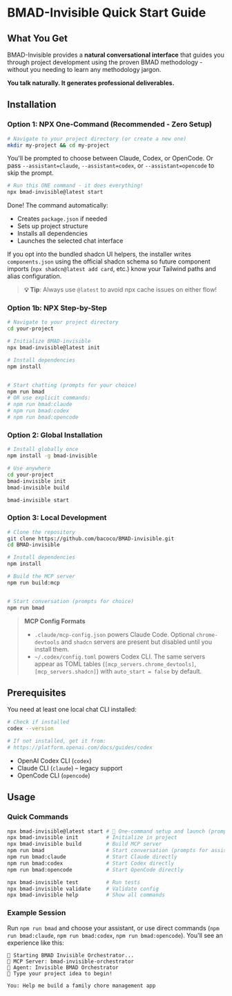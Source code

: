 # BMAD-Invisible Quick Start Guide

## What You Get

BMAD-Invisible provides a **natural conversational interface** that guides you through project development using the proven BMAD methodology - without you needing to learn any methodology jargon.

**You talk naturally. It generates professional deliverables.**

## Installation

### Option 1: NPX One-Command (Recommended - Zero Setup)

```bash
# Navigate to your project directory (or create a new one)
mkdir my-project && cd my-project
```

You'll be prompted to choose between Claude, Codex, or OpenCode. Or pass
`--assistant=claude`, `--assistant=codex`, or `--assistant=opencode` to skip the prompt.

```bash
# Run this ONE command - it does everything!
npx bmad-invisible@latest start
```

Done! The command automatically:

- Creates `package.json` if needed
- Sets up project structure
- Installs all dependencies
- Launches the selected chat interface

If you opt into the bundled shadcn UI helpers, the installer writes
`components.json` using the official shadcn schema so future component imports
(`npx shadcn@latest add card`, etc.) know your Tailwind paths and alias
configuration.

> **💡 Tip**: Always use `@latest` to avoid npx cache issues on either flow!

### Option 1b: NPX Step-by-Step

```bash
# Navigate to your project directory
cd your-project

# Initialize BMAD-invisible
npx bmad-invisible@latest init

# Install dependencies
npm install


# Start chatting (prompts for your choice)
npm run bmad
# OR use explicit commands:
# npm run bmad:claude
# npm run bmad:codex
# npm run bmad:opencode

```

### Option 2: Global Installation

```bash
# Install globally once
npm install -g bmad-invisible

# Use anywhere
cd your-project
bmad-invisible init
bmad-invisible build

bmad-invisible start

```

### Option 3: Local Development

```bash
# Clone the repository
git clone https://github.com/bacoco/BMAD-invisible.git
cd BMAD-invisible

# Install dependencies
npm install

# Build the MCP server
npm run build:mcp


# Start conversation (prompts for choice)
npm run bmad
```

> **MCP Config Formats**
>
> - `.claude/mcp-config.json` powers Claude Code. Optional `chrome-devtools` and
>   `shadcn` servers are present but disabled until you install them.
> - `~/.codex/config.toml` powers Codex CLI. The same servers appear as TOML
>   tables (`[mcp_servers.chrome_devtools]`, `[mcp_servers.shadcn]`) with
>   `auto_start = false` by default.

## Prerequisites

You need at least one local chat CLI installed:

```bash
# Check if installed
codex --version

# If not installed, get it from:
# https://platform.openai.com/docs/guides/codex
```

- OpenAI Codex CLI (`codex`)
- Claude CLI (`claude`) – legacy support
- OpenCode CLI (`opencode`)

## Usage

### Quick Commands

```bash
npx bmad-invisible@latest start # 🚀 One-command setup and launch (prompts for choice)
npx bmad-invisible init         # Initialize in project
npx bmad-invisible build        # Build MCP server
npm run bmad                    # Start conversation (prompts for assistant choice)
npm run bmad:claude             # Start Claude directly
npm run bmad:codex              # Start Codex directly
npm run bmad:opencode           # Start OpenCode directly

npx bmad-invisible test         # Run tests
npx bmad-invisible validate     # Validate config
npx bmad-invisible help         # Show all commands
```

### Example Session

Run `npm run bmad` and choose your assistant, or use direct commands (`npm run bmad:claude`, `npm run bmad:codex`, `npm run bmad:opencode`). You'll see an experience like this:

```
🎯 Starting BMAD Invisible Orchestrator...
📡 MCP Server: bmad-invisible-orchestrator
🤖 Agent: Invisible BMAD Orchestrator
💬 Type your project idea to begin!

You: Help me build a family chore management app
```
